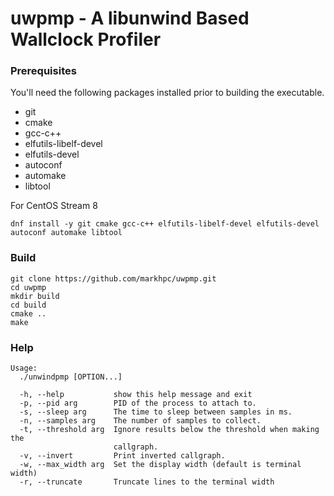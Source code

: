 # uwpmp - A libunwind Based Wallclock Profiler

### Prerequisites
You'll need the following packages installed prior to building the executable.
- git
- cmake
- gcc-c++
- elfutils-libelf-devel
- elfutils-devel
- autoconf
- automake
- libtool
  
For CentOS Stream 8
```
dnf install -y git cmake gcc-c++ elfutils-libelf-devel elfutils-devel autoconf automake libtool
```


### Build 
```
git clone https://github.com/markhpc/uwpmp.git
cd uwpmp
mkdir build
cd build
cmake ..
make
```

### Help
```
Usage:
  ./unwindpmp [OPTION...]

  -h, --help           show this help message and exit
  -p, --pid arg        PID of the process to attach to.
  -s, --sleep arg      The time to sleep between samples in ms.
  -n, --samples arg    The number of samples to collect.
  -t, --threshold arg  Ignore results below the threshold when making the
                       callgraph.
  -v, --invert         Print inverted callgraph.
  -w, --max_width arg  Set the display width (default is terminal width)
  -r, --truncate       Truncate lines to the terminal width
```
